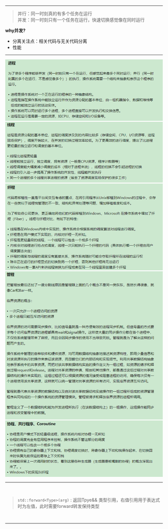  ---

 > 并行：同一时刻真的有多个任务在运行    
 > 并发：同一时刻只有一个任务在运行，快速切换感觉像在同时运行  
 
 **why并发?**      
  - 分离关注点：相关代码与无关代码分离  
  - 性能

 ---

 ![Alt pic](../pictures/进程.png)
 ![Alt pic](../pictures/线程.png)
 ![Alt pic](../pictures/纤程.png)
 ![Alt pic](../pictures/管程.png)
 ![Alt pic](../pictures/协程.png)

 ---

 <br>

> `std::forward<Type>(arg)` : 返回Tpye&& 类型引用，右值引用用于表达式时为左值，此时需要forward转发保持类型  

 <br>
 
 ---